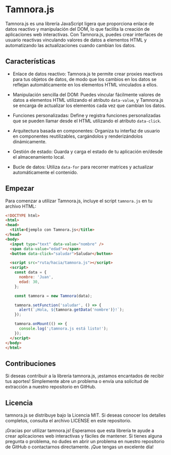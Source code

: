 # Tamnora.js

Tamnora.js es una librería JavaScript ligera que proporciona enlace de datos reactivo y manipulación del DOM, lo que facilita la creación de aplicaciones web interactivas. Con Tamnora.js, puedes crear interfaces de usuario reactivas vinculando valores de datos a elementos HTML y automatizando las actualizaciones cuando cambian los datos.

## Características

- Enlace de datos reactivo: Tamnora.js te permite crear proxies reactivos para tus objetos de datos, de modo que los cambios en los datos se reflejan automáticamente en los elementos HTML vinculados a ellos.

- Manipulación sencilla del DOM: Puedes vincular fácilmente valores de datos a elementos HTML utilizando el atributo `data-value`, y Tamnora.js se encarga de actualizar los elementos cada vez que cambian los datos.

- Funciones personalizadas: Define y registra funciones personalizadas que se pueden llamar desde el HTML utilizando el atributo `data-click`.

- Arquitectura basada en componentes: Organiza tu interfaz de usuario en componentes reutilizables, cargándolos y renderizándolos dinámicamente.

- Gestión de estado: Guarda y carga el estado de tu aplicación en/desde el almacenamiento local.

- Bucle de datos: Utiliza `data-for` para recorrer matrices y actualizar automáticamente el contenido.

## Empezar

Para comenzar a utilizar Tamnora.js, incluye el script `tamnora.js` en tu archivo HTML:


```html
<!DOCTYPE html>
<html>
<head>
  <title>Ejemplo con Tamnora.js</title>
</head>
<body>
  <input type="text" data-value="nombre" />
  <span data-value="edad"></span>
  <button data-click="saludar">Saludar</button>

  <script src="ruta/hacia/tamnora.js"></script>
  <script>
    const data = {
      nombre: 'Juan',
      edad: 30,
    };

    const tamnora = new Tamnora(data);

    tamnora.setFunction('saludar', () => {
      alert(`¡Hola, ${tamnora.getData('nombre')}!`);
    });

    tamnora.onMount(() => {
      console.log('¡tamnora.js está listo!');
    });
  </script>
</body>
</html>
```

## Contribuciones
Si deseas contribuir a la librería tamnora.js, ¡estamos encantados de recibir tus aportes! Simplemente abre un problema o envía una solicitud de extracción a nuestro repositorio en GitHub.

## Licencia
tamnora.js se distribuye bajo la Licencia MIT. Si deseas conocer los detalles completos, consulta el archivo LICENSE en este repositorio.

¡Gracias por utilizar tamnora.js! Esperamos que esta librería te ayude a crear aplicaciones web interactivas y fáciles de mantener. Si tienes alguna pregunta o problema, no dudes en abrir un problema en nuestro repositorio de GitHub o contactarnos directamente. ¡Que tengas un excelente día!
